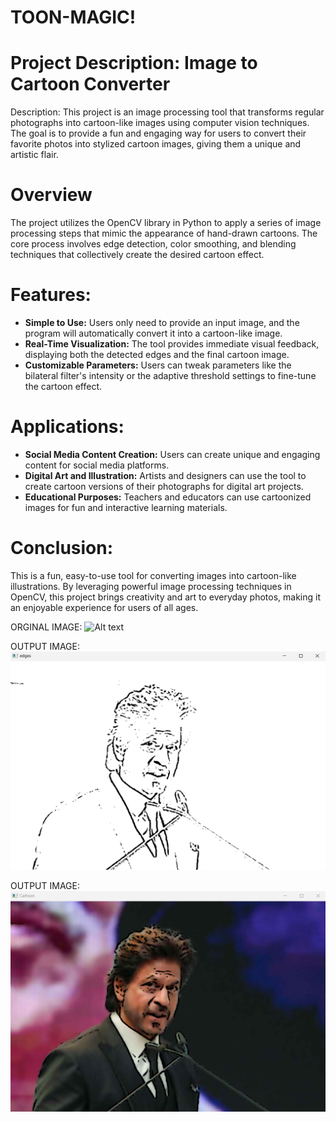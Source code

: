 # TOON-MAGIC!
# Project Description: Image to Cartoon Converter

Description:
This project is an image processing tool that transforms regular photographs into cartoon-like images using computer vision techniques. The goal is to provide a fun and engaging way for users to convert their favorite photos into stylized cartoon images, giving them a unique and artistic flair.

# Overview

The project utilizes the OpenCV library in Python to apply a series of image processing steps that mimic the appearance of hand-drawn cartoons. The core process involves edge detection, color smoothing, and blending techniques that collectively create the desired cartoon effect.

# Features:

- **Simple to Use:** Users only need to provide an input image, and the program will automatically convert it into a cartoon-like image.
- **Real-Time Visualization:** The tool provides immediate visual feedback, displaying both the detected edges and the final cartoon image.
- **Customizable Parameters:** Users can tweak parameters like the bilateral filter's intensity or the adaptive threshold settings to fine-tune the cartoon effect.

# Applications:

- **Social Media Content Creation:** Users can create unique and engaging content for social media platforms.
- **Digital Art and Illustration:** Artists and designers can use the tool to create cartoon versions of their photographs for digital art projects.
- **Educational Purposes:** Teachers and educators can use cartoonized images for fun and interactive learning materials.

# Conclusion:

This is a fun, easy-to-use tool for converting images into cartoon-like illustrations. By leveraging powerful image processing techniques in OpenCV, this project brings creativity and art to everyday photos, making it an enjoyable experience for users of all ages.

ORGINAL IMAGE:
![Alt text](shahrukh.png)

OUTPUT IMAGE:
![Alt text](output1.png)

OUTPUT IMAGE:
![Alt text](output2.png)


